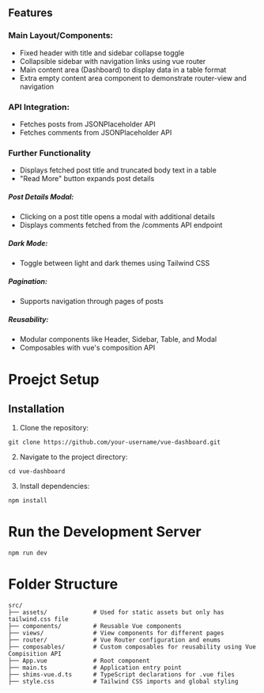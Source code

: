 ## Features

### Main Layout/Components:

- Fixed header with title and sidebar collapse toggle
- Collapsible sidebar with navigation links using vue router
- Main content area (Dashboard) to display data in a table format
- Extra empty content area component to demonstrate router-view and navigation

### API Integration:

- Fetches posts from JSONPlaceholder API
- Fetches comments from JSONPlaceholder API

### Further Functionality

- Displays fetched post title and truncated body text in a table
- "Read More" button expands post details

##### Post Details Modal:

- Clicking on a post title opens a modal with additional details
- Displays comments fetched from the /comments API endpoint

##### Dark Mode:

- Toggle between light and dark themes using Tailwind CSS

##### Pagination:

- Supports navigation through pages of posts

##### Reusability:

- Modular components like Header, Sidebar, Table, and Modal
- Composables with vue's composition API

# Proejct Setup

## Installation

1. Clone the repository:

```
git clone https://github.com/your-username/vue-dashboard.git
```

2. Navigate to the project directory:

```
cd vue-dashboard
```

3. Install dependencies:

```
npm install
```

# Run the Development Server

```
npm run dev
```

# Folder Structure

```
src/
├── assets/             # Used for static assets but only has tailwind.css file
├── components/         # Reusable Vue components
├── views/              # View components for different pages
├── router/             # Vue Router configuration and enums
├── composables/        # Custom composables for reusability using Vue Compisition API
├── App.vue             # Root component
├── main.ts             # Application entry point
├── shims-vue.d.ts      # TypeScript declarations for .vue files
├── style.css           # Tailwind CSS imports and global styling
```
